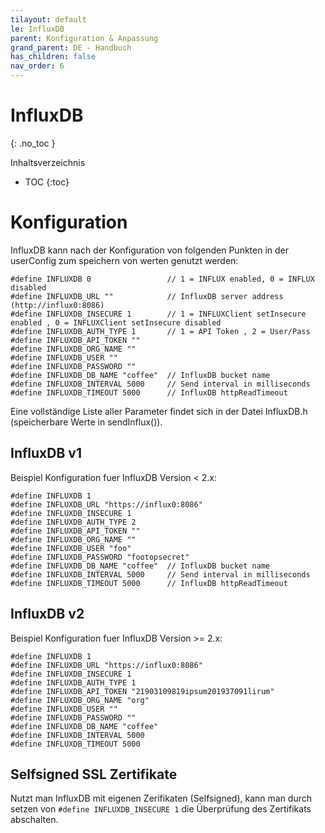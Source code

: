 ```yaml
---
tilayout: default
le: InfluxDB
parent: Konfiguration & Anpassung
grand_parent: DE - Handbuch
has_children: false
nav_order: 6
---
```


# InfluxDB

{: .no_toc }

Inhaltsverzeichnis

- TOC
  {:toc}

# Konfiguration

InfluxDB kann nach der Konfiguration von folgenden Punkten in der userConfig zum speichern von werten genutzt werden:

```
#define INFLUXDB 0                 // 1 = INFLUX enabled, 0 = INFLUX disabled
#define INFLUXDB_URL ""            // InfluxDB server address (http://influx0:8086)
#define INFLUXDB_INSECURE 1        // 1 = INFLUXClient setInsecure enabled , 0 = INFLUXClient setInsecure disabled
#define INFLUXDB_AUTH_TYPE 1       // 1 = API Token , 2 = User/Pass
#define INFLUXDB_API_TOKEN ""
#define INFLUXDB_ORG_NAME ""
#define INFLUXDB_USER ""
#define INFLUXDB_PASSWORD ""
#define INFLUXDB_DB_NAME "coffee"  // InfluxDB bucket name
#define INFLUXDB_INTERVAL 5000     // Send interval in milliseconds
#define INFLUXDB_TIMEOUT 5000      // InfluxDB httpReadTimeout
```

Eine vollständige Liste aller Parameter findet sich in der Datei InfluxDB.h (speicherbare Werte in sendInflux()).

## InfluxDB v1

Beispiel Konfiguration fuer InfluxDB Version < 2.x:

```
#define INFLUXDB 1
#define INFLUXDB_URL "https://influx0:8086"
#define INFLUXDB_INSECURE 1
#define INFLUXDB_AUTH_TYPE 2
#define INFLUXDB_API_TOKEN ""
#define INFLUXDB_ORG_NAME ""
#define INFLUXDB_USER "foo"
#define INFLUXDB_PASSWORD "footopsecret"
#define INFLUXDB_DB_NAME "coffee"  // InfluxDB bucket name
#define INFLUXDB_INTERVAL 5000     // Send interval in milliseconds
#define INFLUXDB_TIMEOUT 5000      // InfluxDB httpReadTimeout
```

## InfluxDB v2

Beispiel Konfiguration fuer InfluxDB Version >= 2.x:

```
#define INFLUXDB 1
#define INFLUXDB_URL "https://influx0:8086"
#define INFLUXDB_INSECURE 1
#define INFLUXDB_AUTH_TYPE 1
#define INFLUXDB_API_TOKEN "21903109819ipsum201937091lirum"
#define INFLUXDB_ORG_NAME "org"
#define INFLUXDB_USER ""
#define INFLUXDB_PASSWORD ""
#define INFLUXDB_DB_NAME "coffee"
#define INFLUXDB_INTERVAL 5000
#define INFLUXDB_TIMEOUT 5000
```

## Selfsigned SSL Zertifikate

Nutzt man InfluxDB mit eigenen Zerifikaten (Selfsigned), kann man durch setzen von `#define INFLUXDB_INSECURE 1` die Überprüfung des Zertifikats abschalten.
